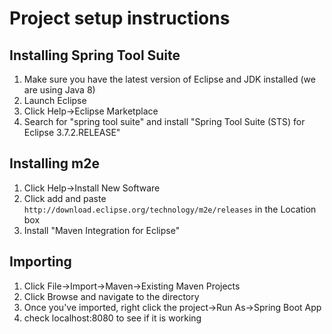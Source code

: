# Project setup instructions

## Installing Spring Tool Suite
1. Make sure you have the latest version of Eclipse and JDK installed (we are using Java 8)
2. Launch Eclipse
3. Click Help->Eclipse Marketplace
4. Search for "spring tool suite" and install "Spring Tool Suite (STS) for Eclipse 3.7.2.RELEASE"

## Installing m2e
1. Click Help->Install New Software
2. Click add and paste `http://download.eclipse.org/technology/m2e/releases` in the Location box
3. Install "Maven Integration for Eclipse"

## Importing
1. Click File->Import->Maven->Existing Maven Projects
2. Click Browse and navigate to the directory
3. Once you've imported, right click the project->Run As->Spring Boot App
4. check localhost:8080 to see if it is working
